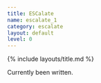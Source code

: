```yaml
---
title: ESCalate
name: escalate_1
category: escalate
layout: default
level: 0
---
```


{% include layouts/title.md %}

Currently been written.
